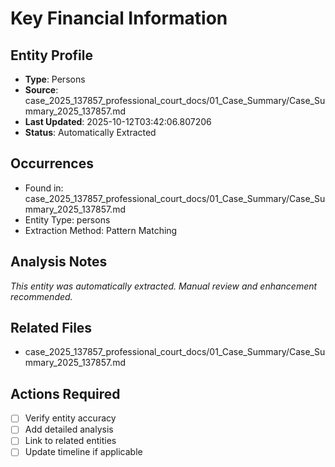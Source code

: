 # Key Financial Information

## Entity Profile
- **Type**: Persons
- **Source**: case_2025_137857_professional_court_docs/01_Case_Summary/Case_Summary_2025_137857.md
- **Last Updated**: 2025-10-12T03:42:06.807206
- **Status**: Automatically Extracted

## Occurrences
- Found in: case_2025_137857_professional_court_docs/01_Case_Summary/Case_Summary_2025_137857.md
- Entity Type: persons
- Extraction Method: Pattern Matching

## Analysis Notes
*This entity was automatically extracted. Manual review and enhancement recommended.*

## Related Files
- case_2025_137857_professional_court_docs/01_Case_Summary/Case_Summary_2025_137857.md

## Actions Required
- [ ] Verify entity accuracy
- [ ] Add detailed analysis
- [ ] Link to related entities
- [ ] Update timeline if applicable
